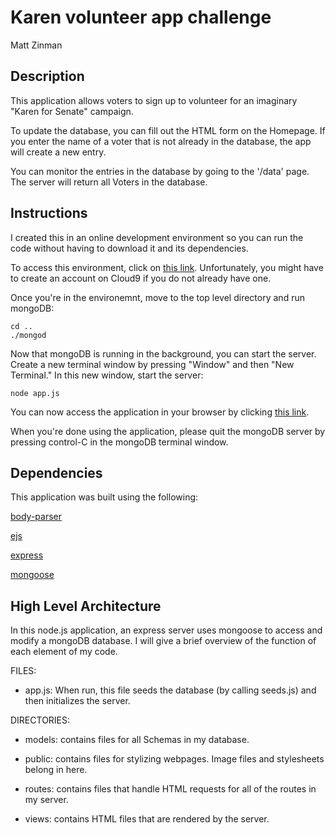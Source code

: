 # Karen volunteer app challenge
Matt Zinman

## Description
This application allows voters to sign up to volunteer for an imaginary "Karen for Senate" campaign.

To update the database, you can fill out the HTML form on the Homepage. If you enter the name of a voter that is not already in the database, the app will create a new entry.

You can monitor the entries in the database by going to the '/data' page. The server will return all Voters in the database.

## Instructions
I created this in an online development environment so you can run the code without having to download it and its dependencies.

To access this environment, click on [this link](https://ide.c9.io/maz2129/karen-for-senate). Unfortunately, you might have to create an account on Cloud9 if you do not already have one.

Once you're in the environemnt, move to the top level directory and run mongoDB:

```
cd ..
./mongod
```

Now that mongoDB is running in the background, you can start the server. Create a new terminal window by pressing "Window" and then "New Terminal." In this new window, start the server:

```
node app.js
```

You can now access the application in your browser by clicking [this link](https://karen-for-senate-maz2129.c9users.io/).

When you're done using the application, please quit the mongoDB server by pressing control-C in the mongoDB terminal window.

## Dependencies
This application was built using the following:

[body-parser](https://github.com/expressjs/body-parser)

[ejs](https://ejs.co/)

[express](https://expressjs.com/)

[mongoose](https://mongoosejs.com/)

## High Level Architecture
In this node.js application, an express server uses mongoose to access and modify a mongoDB database. I will give a brief overview of the function of each element of my code.

FILES:

- app.js: When run, this file seeds the database (by calling seeds.js) and then initializes the server.

DIRECTORIES:

- models: contains files for all Schemas in my database.

- public: contains files for stylizing webpages. Image files and stylesheets belong in here.

- routes: contains files that handle HTML requests for all of the routes in my server.

- views: contains HTML files that are rendered by the server.